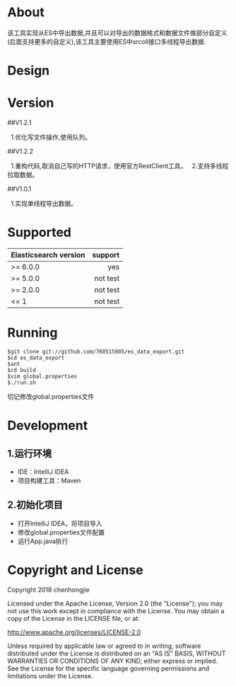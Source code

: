 # About
该工具实现从ES中导出数据,并且可以对导出的数据格式和数据文件做部分自定义(后面支持更多的自定义),该工具主要使用ES中srcoll接口多线程导出数据.

# Design

# Version

##V1.2.1

&nbsp;&nbsp;1.优化写文件操作,使用队列。

##V1.2.2

&nbsp;&nbsp;1.重构代码,取消自己写的HTTP请求，使用官方RestClient工具。
&nbsp;&nbsp;2.支持多线程拉取数据。

##V1.0.1

&nbsp;&nbsp;1.实现单线程导出数据。

# Supported
| Elasticsearch version        | support   |
| --------   | -----:  | 
| >= 6.0.0     | yes |
| >= 5.0.0        |   not test| 
| >= 2.0.0        |   not test | 
| <= 1       |   not test |

# Running
```
$git clone git://github.com/760515805/es_data_export.git
$cd es_data_export
$ant 
$cd build
$vim global.properties
$./run.sh
```
切记修改global.properties文件

# Development
## 1.运行环境
- IDE：IntelliJ IDEA
- 项目构建工具：Maven

## 2.初始化项目
- 打开IntelliJ IDEA，将项目导入
- 修改global.properties文件配置
- 运行App.java执行

# Copyright and License

Copyright 2018 chenhongjie

Licensed under the Apache License, Version 2.0 (the "License"); you may not use this work except in compliance with the License. You may obtain a copy of the License in the LICENSE file, or at:

http://www.apache.org/licenses/LICENSE-2.0

Unless required by applicable law or agreed to in writing, software distributed under the License is distributed on an "AS IS" BASIS, WITHOUT WARRANTIES OR CONDITIONS OF ANY KIND, either express or implied. See the License for the specific language governing permissions and limitations under the License.

